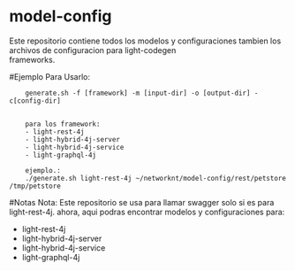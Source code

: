 # model-config
Este repositorio contiene todos los modelos y configuraciones tambien los archivos de configuracion
para light-codegen  
frameworks. 

#Ejemplo
Para Usarlo:
```
	generate.sh -f [framework] -m [input-dir] -o [output-dir] -c[config-dir]


	para los framework:
	- light-rest-4j
	- light-hybrid-4j-server
	- light-hybrid-4j-service
	- light-graphql-4j

	ejemplo.:
	./generate.sh light-rest-4j ~/networknt/model-config/rest/petstore /tmp/petstore
```
#Notas
Nota: Este repositorio se usa para llamar swagger solo  si es para light-rest-4j. ahora, aqui podras encontrar modelos y configuraciones para:
- light-rest-4j
- light-hybrid-4j-server
- light-hybrid-4j-service
- light-graphql-4j


